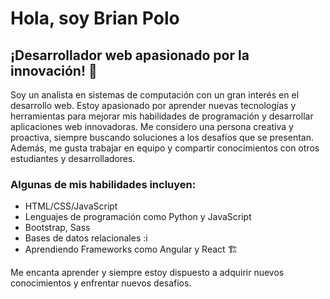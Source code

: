 
# Hola, soy Brian Polo

## ¡Desarrollador web apasionado por la innovación! 🚀

Soy un analista en sistemas de computación con un gran interés en el desarrollo web. Estoy apasionado por aprender nuevas tecnologías y herramientas para mejorar mis habilidades de programación y desarrollar aplicaciones web innovadoras. Me considero una persona creativa y proactiva, siempre buscando soluciones a los desafíos que se presentan. Además, me gusta trabajar en equipo y compartir conocimientos con otros estudiantes y desarrolladores.

### Algunas de mis habilidades incluyen:

- HTML/CSS/JavaScript
- Lenguajes de programación como Python y JavaScript
- Bootstrap, Sass
- Bases de datos relacionales :i
- Aprendiendo Frameworks como Angular y React 🏗️

Me encanta aprender y siempre estoy dispuesto a adquirir nuevos conocimientos y enfrentar nuevos desafíos. 






